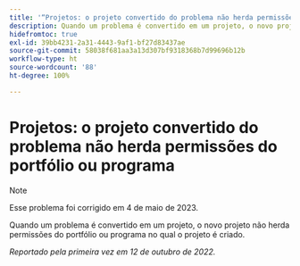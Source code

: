 ```yaml
---
title: '“Projetos: o projeto convertido do problema não herda permissões do portfólio ou programa”'
description: Quando um problema é convertido em um projeto, o novo projeto não herda permissões do portfólio ou programa no qual o projeto é criado.
hidefromtoc: true
exl-id: 39bb4231-2a31-4443-9af1-bf27d83437ae
source-git-commit: 58038f681aa3a13d307bf9318368b7d99696b12b
workflow-type: ht
source-wordcount: '88'
ht-degree: 100%

---
```


# Projetos: o projeto convertido do problema não herda permissões do portfólio ou programa

>[!NOTE]
>
>Esse problema foi corrigido em 4 de maio de 2023.

Quando um problema é convertido em um projeto, o novo projeto não herda permissões do portfólio ou programa no qual o projeto é criado.

_Reportado pela primeira vez em 12 de outubro de 2022._
